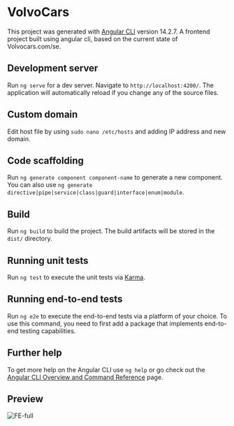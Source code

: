 # VolvoCars

This project was generated with [Angular CLI](https://github.com/angular/angular-cli) version 14.2.7.
A frontend project built using angular cli, based on the current state of Volvocars.com/se. 

## Development server

Run `ng serve` for a dev server. Navigate to `http://localhost:4200/`. The application will automatically reload if you change any of the source files.

## Custom domain

Edit host file by using `sudo nano /etc/hosts` and adding IP address and new domain.
## Code scaffolding

Run `ng generate component component-name` to generate a new component. You can also use `ng generate directive|pipe|service|class|guard|interface|enum|module`.

## Build

Run `ng build` to build the project. The build artifacts will be stored in the `dist/` directory.

## Running unit tests

Run `ng test` to execute the unit tests via [Karma](https://karma-runner.github.io).

## Running end-to-end tests

Run `ng e2e` to execute the end-to-end tests via a platform of your choice. To use this command, you need to first add a package that implements end-to-end testing capabilities.

## Further help

To get more help on the Angular CLI use `ng help` or go check out the [Angular CLI Overview and Command Reference](https://angular.io/cli) page.

## Preview 

![FE-full](https://github.com/scapigliata/angular-volvo/blob/main/src/assets/fe-full.png?raw=true)


